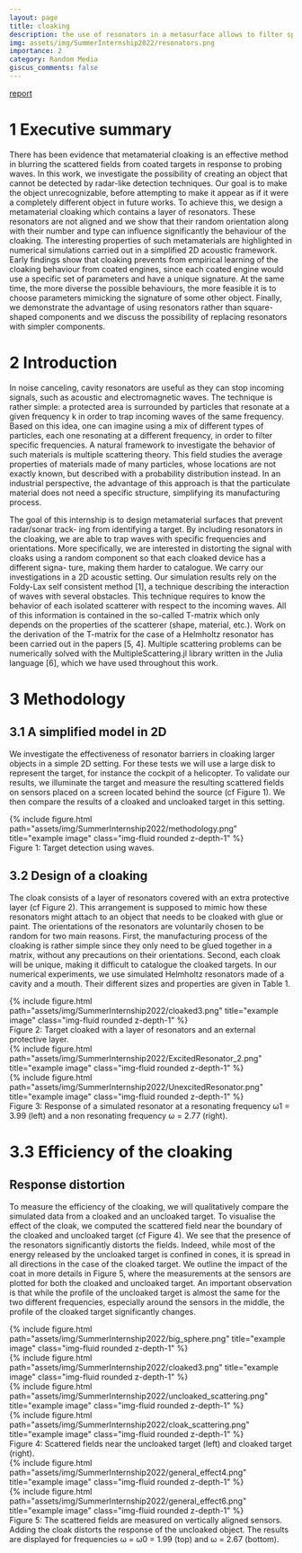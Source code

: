 ```yaml
---
layout: page
title: cloaking
description: the use of resonators in a metasurface allows to filter specific frequencies. This project was supported by dstl.
img: assets/img/SummerInternship2022/resonators.png
importance: 2
category: Random Media
giscus_comments: false
---
```



[report](../../assets/pdf/SummerInternship.pdf)
# 1 Executive summary

There has been evidence that metamaterial cloaking is an effective method in blurring the
scattered fields from coated targets in response to probing waves. In this work, we investigate
the possibility of creating an object that cannot be detected by radar-like detection techniques.
Our goal is to make the object unrecognizable, before attempting to make it appear as if it were
a completely different object in future works. To achieve this, we design a metamaterial cloaking
which contains a layer of resonators. These resonators are not aligned and we show that their
random orientation along with their number and type can influence significantly the behaviour
of the cloaking. The interesting properties of such metamaterials are highlighted in numerical
simulations carried out in a simplified 2D acoustic framework. Early findings show that cloaking
prevents from empirical learning of the cloaking behaviour from coated engines, since each coated
engine would use a specific set of parameters and have a unique signature. At the same time,
the more diverse the possible behaviours, the more feasible it is to choose parameters mimicking
the signature of some other object. Finally, we demonstrate the advantage of using resonators
rather than square-shaped components and we discuss the possibility of replacing resonators
with simpler components.

# 2 Introduction

In noise canceling, cavity resonators are useful as they can stop incoming signals, such as acoustic
and electromagnetic waves. The technique is rather simple: a protected area is surrounded by
particles that resonate at a given frequency k in order to trap incoming waves of the same
frequency. Based on this idea, one can imagine using a mix of different types of particles, each
one resonating at a different frequency, in order to filter specific frequencies. A natural framework to investigate the behavior of such materials is multiple scattering theory. This field studies the average properties of materials made of many particles, whose locations are not exactly known,
but described with a probability distribution instead. In an industrial perspective, the advantage
of this approach is that the particulate material does not need a specific structure, simplifying
its manufacturing process.

The goal of this internship is to design metamaterial surfaces that prevent radar/sonar track-
ing from identifying a target. By including resonators in the cloaking, we are able to trap waves
with specific frequencies and orientations. More specifically, we are interested in distorting the
signal with cloaks using a random component so that each cloaked device has a different signa-
ture, making them harder to catalogue. We carry our investigations in a 2D acoustic setting.
Our simulation results rely on the Foldy-Lax self consistent method [1], a technique describing
the interaction of waves with several obstacles. This technique requires to know the behavior of
each isolated scatterer with respect to the incoming waves. All of this information is contained
in the so-called T-matrix which only depends on the properties of the scatterer (shape, material,
etc.). Work on the derivation of the T-matrix for the case of a Helmholtz resonator has been
carried out in the papers [5, 4]. Multiple scattering problems can be numerically solved with the
MultipleScattering.jl library written in the Julia language [6], which we have used throughout
this work.


# 3 Methodology
## 3.1 A simplified model in 2D

We investigate the effectiveness of resonator barriers in cloaking larger objects in a simple 2D
setting. For these tests we will use a large disk to represent the target, for instance the cockpit
of a helicopter. To validate our results, we illuminate the target and measure the resulting
scattered fields on sensors placed on a screen located behind the source (cf Figure 1). We then
compare the results of a cloaked and uncloaked target in this setting.

<div class="row">
    <div class="col-sm mt-3 mt-md-0">
        {% include figure.html path="assets/img/SummerInternship2022/methodology.png" title="example image" class="img-fluid rounded z-depth-1" %}
    </div>
</div>
<div class="caption">
    Figure 1: Target detection using waves.
</div>


## 3.2 Design of a cloaking

The cloak consists of a layer of resonators covered with an extra protective layer (cf Figure 2).
This arrangement is supposed to mimic how these resonators might attach to an object that
needs to be cloaked with glue or paint. The orientations of the resonators are voluntarily chosen
to be random for two main reasons. First, the manufacturing process of the cloaking is rather
simple since they only need to be glued together in a matrix, without any precautions on their
orientations. Second, each cloak will be unique, making it difficult to catalogue the cloaked
targets. In our numerical experiments, we use simulated Helmholtz resonators made of a cavity
and a mouth. Their different sizes and properties are given in Table 1.

<div class="row ">
    <div class="col-sm mt-3 mt-md-0">
        {% include figure.html path="assets/img/SummerInternship2022/cloaked3.png" title="example image" class="img-fluid rounded z-depth-1" %}
    </div>
</div>
<div class="caption">
    Figure 2: Target cloaked with a layer of resonators and an external protective layer.
</div>

<div class="row">
    <div class="col-sm mt-3 mt-md-0">
        {% include figure.html path="assets/img/SummerInternship2022/ExcitedResonator_2.png" title="example image" class="img-fluid rounded z-depth-1" %}
    </div>
    <div class="col-sm mt-3 mt-md-0">
        {% include figure.html path="assets/img/SummerInternship2022/UnexcitedResonator.png" title="example image" class="img-fluid rounded z-depth-1" %}
    </div>
</div>
<div class="caption">
Figure 3: Response of a simulated resonator at a resonating frequency ω1 = 3.99 (left) and a non
resonating frequency ω = 2.77 (right).
</div>


# 3.3 Efficiency of the cloaking
## Response distortion
To measure the efficiency of the cloaking, we will qualitatively compare the simulated data
from a cloaked and an uncloaked target. To visualise the effect of the cloak, we computed the
scattered field near the boundary of the cloaked and uncloaked target (cf Figure 4). We see
that the presence of the resonators significantly distorts the fields. Indeed, while most of the
energy released by the uncloaked target is confined in cones, it is spread in all directions in the
case of the cloaked target. We outline the impact of the coat in more details in Figure 5, where
the measurements at the sensors are plotted for both the cloaked and uncloaked target. An
important observation is that while the profile of the uncloaked target is almost the same for the
two different frequencies, especially around the sensors in the middle, the profile of the cloaked
target significantly changes.

<div class="row">
    <div class="col-sm mt-3 mt-md-0">
        {% include figure.html path="assets/img/SummerInternship2022/big_sphere.png" title="example image" class="img-fluid rounded z-depth-1" %}
    </div>
    <div class="col-sm mt-3 mt-md-0">
        {% include figure.html path="assets/img/SummerInternship2022/cloaked3.png" title="example image" class="img-fluid rounded z-depth-1" %}
    </div>
</div>
<div class="row">
    <div class="col-sm mt-3 mt-md-0">
        {% include figure.html path="assets/img/SummerInternship2022/uncloaked_scattering.png" title="example image" class="img-fluid rounded z-depth-1" %}
    </div>
    <div class="col-sm mt-3 mt-md-0">
        {% include figure.html path="assets/img/SummerInternship2022/cloak_scattering.png" title="example image" class="img-fluid rounded z-depth-1" %}
    </div>
</div>
<div class="caption">
Figure 4: Scattered fields near the uncloaked target (left) and cloaked target (right).
</div>

<div class="row">
    <div class="col-sm mt-3 mt-md-0">
        {% include figure.html path="assets/img/SummerInternship2022/general_effect4.png" title="example image" class="img-fluid rounded z-depth-1" %}
    </div>
    <div class="col-sm mt-3 mt-md-0">
        {% include figure.html path="assets/img/SummerInternship2022/general_effect6.png" title="example image" class="img-fluid rounded z-depth-1" %}
    </div>
</div>
<div class="caption">
Figure 5: The scattered fields are measured on vertically aligned sensors. Adding the cloak distorts the response of the uncloaked object. The results are displayed for frequencies ω = ω0 = 1.99 (top) and ω = 2.67 (bottom).
</div>